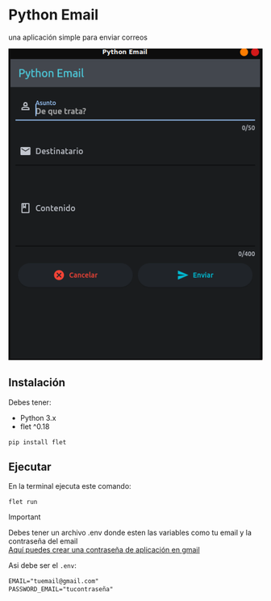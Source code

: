 # Python Email
una aplicación simple para enviar correos

![Screenshot-app](assets/screenshot.png)

## Instalación
Debes tener:
* Python 3.x
* flet ^0.18

```
pip install flet
```

## Ejecutar
En la terminal ejecuta este comando:

```
flet run 
```

> [!IMPORTANT]
> Debes tener un archivo .env donde esten las variables como tu email y la contraseña del email <br>
[Aquí puedes crear una contraseña de aplicación en gmail](https://myaccount.google.com/u/4/apppasswords)

Asi debe ser el `.env`:
```dosini
EMAIL="tuemail@gmail.com"
PASSWORD_EMAIL="tucontraseña"
```
